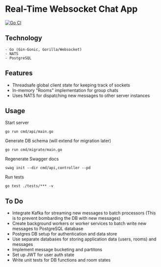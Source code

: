 # Real-Time Websocket Chat App

[![Go CI](https://github.com/ahnaf-zamil/ws_rt_app/actions/workflows/ci.yml/badge.svg)](https://github.com/ahnaf-zamil/ws_rt_app/actions/workflows/ci.yml)

## Technology
```
- Go (Gin-Gonic, Gorilla/Websocket)
- NATS
- PostgreSQL
```

## Features
- Threadsafe global client state for keeping track of sockets
- In-memory "Rooms" implementation for group chats
- Uses NATS for dispatching new messages to other server instances

## Usage

Start server
```
go run cmd/api/main.go
```

Generate DB schema (will extend for migration later)
```
go run cmd/migrate/main.go
```

Regenerate Swagger docs
```
swag init --dir cmd/api,controller --pd 
```

Run tests
```
go test ./tests/*** -v
```

## To Do
- Integrate Kafka for streaming new messages to batch processors (This is to prevent bombarding the DB with new messages)
- Create background workers or worker services to batch write new messages to PostgreSQL database
- Postgres DB setup for authentication and data store
- Use separate databases for storing application data (users, rooms) and messages
- Implement message bucketing and partitons
- Set up JWT for user auth state
- Write unit tests for DB functions and room states

